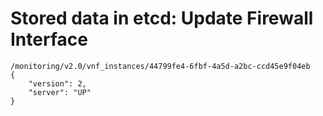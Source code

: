 # Stored data in etcd: Update Firewall Interface

```
/monitoring/v2.0/vnf_instances/44799fe4-6fbf-4a5d-a2bc-ccd45e9f04eb
{
    "version": 2, 
    "server": "UP"
}
```
